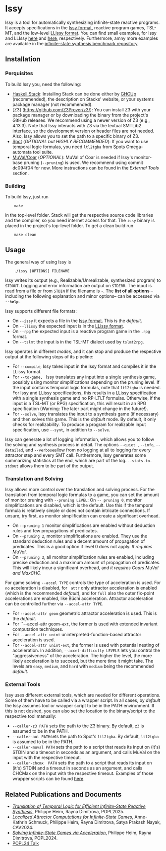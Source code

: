 # Issy

Issy is a tool for automatically synthesizing infinite-state reactive programs. It accepts specifications in the [Issy format](./docs/ISSYFORMAT.md), reactive program games, TSL-MT, and the low-level [LLissy format](./docs/LLISSYFORMAT.md). 
You can find small examples, for Issy and LLIssy [here](./docs/sample.issy) and [here](./docs/sample.llissy), respectively. Furthermore, amny more examples are available in the [infinite-state synthesis benchmark repository](https://github.com/phheim/infinite-state-reactive-synthesis-benchmarks).

## Installation

### Perquisites

To build Issy you, need the following: 
- [Haskell Stack](https://www.haskellstack.org/): Installing Stack can be done either by [GHCUp](https://www.haskell.org/ghcup/) (recommended), the description on Stacks' website, or your systems package manager (not recommended). 
- [Z3] (https://github.com/Z3Prover/z3/): You can install Z3 with your package manager or by downloading the binary from the project's GitHub releases. We recommend using a newer version of Z3 (e.g., 4.13.3). Note that Issy interacts with Z3 via the textual SMTLib2 interface, so the development version or header files are not needed. Also, Issy allows you to set the path to a specific binary of Z3.
- [Spot](https://spot.lre.epita.fr/) (*OPTIONAL but HIGHLY RECOMMENDED*): If you want to use temporal logic formulas, you need ``ltl2tgba`` from Spots Omega-automata tool suite.
- [MuVal/Coar](https://github.com/hiroshi-unno/coar) (*OPTIONAL*): MuVal of Coar is needed if Issy's monitor-base pruning (``--pruning``) is used. We recommend using commit dc094f04 for now. More instructions can be found in the *External Tools* section.

### Building

To build Issy, just run
```
    make 
```
in the top-level folder. Stack will get the respective source code libraries and the compiler, so you need internet access for that. The ``issy`` binary is placed in the project's top-level folder. To get a clean build run
```
    make clean
```

## Usage

The general way of using Issy is
```
    ./issy [OPTIONS] FILENAME
```
Issy writes its output (e.g., Realizable/Unrealizable, synthesized program) to ``STDOUT``. Logging and error information are output on ``STDERR``. The input is read from a file or from ``STDIN`` if the filename is ``-``.
The **list of all options** –including the following explanation and minor options– can be accessed via **``--help``**.

Issy supports different file formats: 
- On ``--issy`` it expects a file in the [Issy format](./docs/ISSYFORMAT.md). This is the *default*.
- On ``--llissy`` the expected input is in the [LLissy format](./docs/LLISSYFORMAT.md).
- On ``--rpg`` the expected input is a reactive program game in the ``.rpg`` format.
- On ``--tslmt`` the input is in the TSL-MT dialect used by ``tslmt2rpg``.

Issy operates in different *modes*, and it can stop and produce the respective output at the following steps of its pipeline:
- For ``--compile``, Issy takes input in the Issy format and compiles it in the LLissy format.
- For ``--to-game, `` Issy translates any input into a single synthesis game, possibly using monitor simplifications depending on the pruning level. If the input contains temporal logic formulas, note that ``ltl2tgba`` is needed. For Issy and LLissy specifications, this results in a LLissy specification with a single synthesis game and no RP-LTLT formulas. Otherwise, if the input is a TSL-MT (or RPG) specification, this will result in an RPG specification (Warning: The later part might change in the future!).
- For ``--solve``, Issy translates the input to a synthesis game (if necessary) and then solves this game. This is the *default* mode. By default, it only checks for realizability. To produce a program for realizable input specification, use  ``--synt``, in addition to ``--solve``.

Issy can generate a lot of logging information, which allows you to follow the solving and synthesis process in detail. 
The options ``--quiet ``, ``--info``, ``--detailed``, and ``--verbose``allow from no logging at all to logging for every attractor step and every SMT call. 
Furthermore, Issy generates some summarizing statistics at the end, which are part of the log. ``--stats-to-stdout`` allows them to be part of the output.


### Translation and Solving 

Issy allows more control over the translation and solving process. For the translation from temporal logic formulas to a game, you can set the amount of monitor pruning with ``--pruning LEVEL``: 
On ``-- pruning 0``, monitor simplifications are disabled, which is the default. Use this if the temporal formula is relatively simple or does not contain intricate connections. If unsure, try first, as monitor simplification can create a significant overhead.
- On ``--pruning 1`` monitor simplifications are enabled without deduction rules and few propagations of predicates.
- On ``--pruning 2``, monitor simplifications are enabled. They use the standard deduction rules and a decent amount of propagation of predicates. This is a good option if level 0 does not apply. *It requires MuVal*.
- On ``--pruning 3``, all monitor simplification rules are enabled, including precise deduction and a maximum amount of propagation of predicates. This will likely incur a significant overhead, and *it requires Coars MuVal and MaxCHC*.

For game solving ``--accel TYPE`` controls the type of acceleration is used. For ``no`` acceleration is disabled, for `` attr`` only attractor acceleration is enabled (which is the recommended *default*), and for ``full`` also the outer fix-point accelerations are enabled, like Büchi acceleration. 
Attractor acceleration can be controlled further via ``--accel-attr TYPE``.
- For ``--accel-attr geom`` geometric attractor acceleration is used. This is the *default*.
- For ``--accel-attr geom`-ext`, the former is used with extended invariant computation techniques.
- For ``--accel-attr unint`` uninterpreted-function-based attractor acceleration is used.
- For ``--accel-attr unint-ext``, the former is used with potential nesting of acceleration.
In addition, ``--accel-difficulty LEVELS`` lets you control the "aggressiveness" of the acceleration. The higher the level, the more likely acceleration is to succeed, but the more time it might take. The levels are ``easy``, ``medium``, and ``hard`` with ``medium`` being the recommended *default*.

### External Tools

Issy uses different external tools, which are needed for different operations. Some of them have to be called via a wrapper script. In all cases, by *default* the Issy assumes tool or wrapper script to be in the PATH environment. If this is not desired, you can also set the location to the binary/script to the respective tool manually:
- ``--caller-z3 PATH`` sets the path to the Z3 binary. By default, ``z3`` is assumed to be in the PATH.
- ``--caller-aut PATH``sets the path to Spot's ``ltl2tgba``. By default, ``ltl2tgba`` is assumed to be in the PATH.
- ``--caller-muval PATH`` sets the path to a script that reads its input on (it's) STDIN and a timeout in seconds as an argument, and calls MuVal on the input with the respective timeout.
- ``--caller-chcmx  PATH`` sets the path to a script that reads its input on (it's) STDIN and a timeout in seconds as an argument, and calls CHCMax on the input with the respective timeout.
Examples of those wrapper scripts can be found [here](./scripts).

## Related Publications and Documents

- [*Translation of Temporal Logic for Efficient Infinite-State Reactive Synthesis*](https://doi.org/10.1145/3704888), Philippe Heim, Rayna Dimitrova, POPL2025.  
- [*Localized Attractor Computations for Infinite-State Games*](https://doi.org/10.1007/978-3-031-65633-0_7), Anne-Kathrin Schmuck, Philippe Heim, Rayna Dimitrova, Satya Prakash Nayak, CAV2024.
- [*Solving Infinite-State Games via Acceleration*](https://doi.org/10.1145/3632899), Philippe Heim, Rayna Dimitrova, POPL2024.
- [POPL24 Talk](https://youtu.be/3G0WaerPZpQ)
